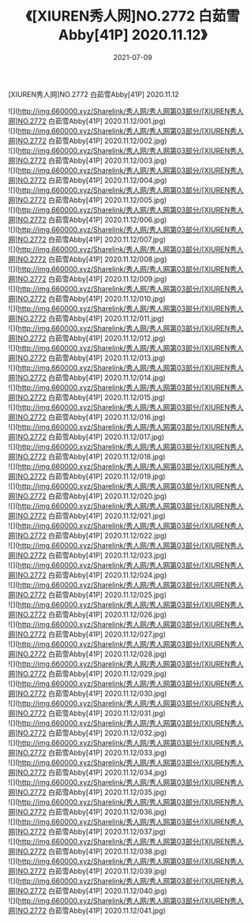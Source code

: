 ﻿---
layout: post
title:  《[XIUREN秀人网]NO.2772 白茹雪Abby[41P] 2020.11.12》
date:   2021-07-09
img: http://img.660000.xyz/Sharelink/秀人网/秀人网第03部分/[XIUREN秀人网]NO.2772 白茹雪Abby[41P] 2020.11.12/000.jpg
categories: [美女, 清纯, 唯美]
---

[XIUREN秀人网]NO.2772 白茹雪Abby[41P] 2020.11.12

  ![](http://img.660000.xyz/Sharelink/秀人网/秀人网第03部分/[XIUREN秀人网]NO.2772 白茹雪Abby[41P] 2020.11.12/001.jpg) <br> ![](http://img.660000.xyz/Sharelink/秀人网/秀人网第03部分/[XIUREN秀人网]NO.2772 白茹雪Abby[41P] 2020.11.12/002.jpg) <br> ![](http://img.660000.xyz/Sharelink/秀人网/秀人网第03部分/[XIUREN秀人网]NO.2772 白茹雪Abby[41P] 2020.11.12/003.jpg) <br> ![](http://img.660000.xyz/Sharelink/秀人网/秀人网第03部分/[XIUREN秀人网]NO.2772 白茹雪Abby[41P] 2020.11.12/004.jpg) <br> ![](http://img.660000.xyz/Sharelink/秀人网/秀人网第03部分/[XIUREN秀人网]NO.2772 白茹雪Abby[41P] 2020.11.12/005.jpg) <br> ![](http://img.660000.xyz/Sharelink/秀人网/秀人网第03部分/[XIUREN秀人网]NO.2772 白茹雪Abby[41P] 2020.11.12/006.jpg) <br> ![](http://img.660000.xyz/Sharelink/秀人网/秀人网第03部分/[XIUREN秀人网]NO.2772 白茹雪Abby[41P] 2020.11.12/007.jpg) <br> ![](http://img.660000.xyz/Sharelink/秀人网/秀人网第03部分/[XIUREN秀人网]NO.2772 白茹雪Abby[41P] 2020.11.12/008.jpg) <br> ![](http://img.660000.xyz/Sharelink/秀人网/秀人网第03部分/[XIUREN秀人网]NO.2772 白茹雪Abby[41P] 2020.11.12/009.jpg) <br> ![](http://img.660000.xyz/Sharelink/秀人网/秀人网第03部分/[XIUREN秀人网]NO.2772 白茹雪Abby[41P] 2020.11.12/010.jpg) <br> ![](http://img.660000.xyz/Sharelink/秀人网/秀人网第03部分/[XIUREN秀人网]NO.2772 白茹雪Abby[41P] 2020.11.12/011.jpg) <br> ![](http://img.660000.xyz/Sharelink/秀人网/秀人网第03部分/[XIUREN秀人网]NO.2772 白茹雪Abby[41P] 2020.11.12/012.jpg) <br> ![](http://img.660000.xyz/Sharelink/秀人网/秀人网第03部分/[XIUREN秀人网]NO.2772 白茹雪Abby[41P] 2020.11.12/013.jpg) <br> ![](http://img.660000.xyz/Sharelink/秀人网/秀人网第03部分/[XIUREN秀人网]NO.2772 白茹雪Abby[41P] 2020.11.12/014.jpg) <br> ![](http://img.660000.xyz/Sharelink/秀人网/秀人网第03部分/[XIUREN秀人网]NO.2772 白茹雪Abby[41P] 2020.11.12/015.jpg) <br> ![](http://img.660000.xyz/Sharelink/秀人网/秀人网第03部分/[XIUREN秀人网]NO.2772 白茹雪Abby[41P] 2020.11.12/016.jpg) <br> ![](http://img.660000.xyz/Sharelink/秀人网/秀人网第03部分/[XIUREN秀人网]NO.2772 白茹雪Abby[41P] 2020.11.12/017.jpg) <br> ![](http://img.660000.xyz/Sharelink/秀人网/秀人网第03部分/[XIUREN秀人网]NO.2772 白茹雪Abby[41P] 2020.11.12/018.jpg) <br> ![](http://img.660000.xyz/Sharelink/秀人网/秀人网第03部分/[XIUREN秀人网]NO.2772 白茹雪Abby[41P] 2020.11.12/019.jpg) <br> ![](http://img.660000.xyz/Sharelink/秀人网/秀人网第03部分/[XIUREN秀人网]NO.2772 白茹雪Abby[41P] 2020.11.12/020.jpg) <br> ![](http://img.660000.xyz/Sharelink/秀人网/秀人网第03部分/[XIUREN秀人网]NO.2772 白茹雪Abby[41P] 2020.11.12/021.jpg) <br> ![](http://img.660000.xyz/Sharelink/秀人网/秀人网第03部分/[XIUREN秀人网]NO.2772 白茹雪Abby[41P] 2020.11.12/022.jpg) <br> ![](http://img.660000.xyz/Sharelink/秀人网/秀人网第03部分/[XIUREN秀人网]NO.2772 白茹雪Abby[41P] 2020.11.12/023.jpg) <br> ![](http://img.660000.xyz/Sharelink/秀人网/秀人网第03部分/[XIUREN秀人网]NO.2772 白茹雪Abby[41P] 2020.11.12/024.jpg) <br> ![](http://img.660000.xyz/Sharelink/秀人网/秀人网第03部分/[XIUREN秀人网]NO.2772 白茹雪Abby[41P] 2020.11.12/025.jpg) <br> ![](http://img.660000.xyz/Sharelink/秀人网/秀人网第03部分/[XIUREN秀人网]NO.2772 白茹雪Abby[41P] 2020.11.12/026.jpg) <br> ![](http://img.660000.xyz/Sharelink/秀人网/秀人网第03部分/[XIUREN秀人网]NO.2772 白茹雪Abby[41P] 2020.11.12/027.jpg) <br> ![](http://img.660000.xyz/Sharelink/秀人网/秀人网第03部分/[XIUREN秀人网]NO.2772 白茹雪Abby[41P] 2020.11.12/028.jpg) <br> ![](http://img.660000.xyz/Sharelink/秀人网/秀人网第03部分/[XIUREN秀人网]NO.2772 白茹雪Abby[41P] 2020.11.12/029.jpg) <br> ![](http://img.660000.xyz/Sharelink/秀人网/秀人网第03部分/[XIUREN秀人网]NO.2772 白茹雪Abby[41P] 2020.11.12/030.jpg) <br> ![](http://img.660000.xyz/Sharelink/秀人网/秀人网第03部分/[XIUREN秀人网]NO.2772 白茹雪Abby[41P] 2020.11.12/031.jpg) <br> ![](http://img.660000.xyz/Sharelink/秀人网/秀人网第03部分/[XIUREN秀人网]NO.2772 白茹雪Abby[41P] 2020.11.12/032.jpg) <br> ![](http://img.660000.xyz/Sharelink/秀人网/秀人网第03部分/[XIUREN秀人网]NO.2772 白茹雪Abby[41P] 2020.11.12/033.jpg) <br> ![](http://img.660000.xyz/Sharelink/秀人网/秀人网第03部分/[XIUREN秀人网]NO.2772 白茹雪Abby[41P] 2020.11.12/034.jpg) <br> ![](http://img.660000.xyz/Sharelink/秀人网/秀人网第03部分/[XIUREN秀人网]NO.2772 白茹雪Abby[41P] 2020.11.12/035.jpg) <br> ![](http://img.660000.xyz/Sharelink/秀人网/秀人网第03部分/[XIUREN秀人网]NO.2772 白茹雪Abby[41P] 2020.11.12/036.jpg) <br> ![](http://img.660000.xyz/Sharelink/秀人网/秀人网第03部分/[XIUREN秀人网]NO.2772 白茹雪Abby[41P] 2020.11.12/037.jpg) <br> ![](http://img.660000.xyz/Sharelink/秀人网/秀人网第03部分/[XIUREN秀人网]NO.2772 白茹雪Abby[41P] 2020.11.12/038.jpg) <br> ![](http://img.660000.xyz/Sharelink/秀人网/秀人网第03部分/[XIUREN秀人网]NO.2772 白茹雪Abby[41P] 2020.11.12/039.jpg) <br> ![](http://img.660000.xyz/Sharelink/秀人网/秀人网第03部分/[XIUREN秀人网]NO.2772 白茹雪Abby[41P] 2020.11.12/040.jpg) <br> ![](http://img.660000.xyz/Sharelink/秀人网/秀人网第03部分/[XIUREN秀人网]NO.2772 白茹雪Abby[41P] 2020.11.12/041.jpg) <br>